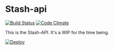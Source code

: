 # Stash-api

[![Build Status](https://travis-ci.org/johnbeynon/stash-api.svg?branch=master)](https://travis-ci.org/johnbeynon/stash-api)
[![Code
Climate](https://codeclimate.com/github/johnbeynon/stash-api/badges/gpa.svg)](https://codeclimate.com/github/johnbeynon/stash-api)

This is the Stash-API. It's a WIP for the time being.

[![Deploy](https://www.herokucdn.com/deploy/button.png)](https://heroku.com/deploy)
